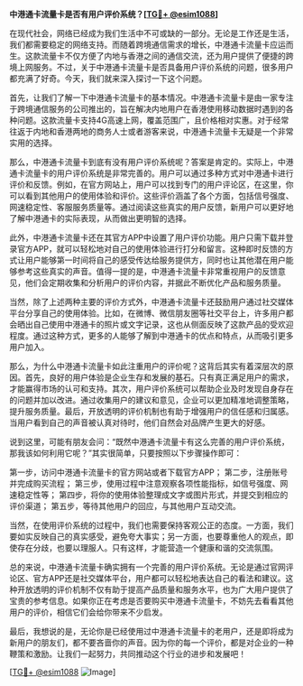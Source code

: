 **中港通卡流量卡是否有用户评价系统？[[TG💪+ @esim1088](https://t.me/s/esim1088)]**

在现代社会，网络已经成为我们生活中不可或缺的一部分。无论是工作还是生活，我们都需要稳定的网络支持。而随着跨境通信需求的增长，中港通卡流量卡应运而生。这款流量卡不仅方便了内地与香港之间的通信交流，还为用户提供了便捷的跨境上网服务。不过，关于中港通卡流量卡是否具备用户评价系统的问题，很多用户都充满了好奇。今天，我们就来深入探讨一下这个问题。

首先，让我们了解一下中港通卡流量卡的基本情况。中港通卡流量卡是由一家专注于跨境通信服务的公司推出的，旨在解决内地用户在香港使用移动数据时遇到的各种问题。这款流量卡支持4G高速上网，覆盖范围广，且价格相对实惠。对于经常往返于内地和香港两地的商务人士或者游客来说，中港通卡流量卡无疑是一个非常实用的选择。

那么，中港通卡流量卡到底有没有用户评价系统呢？答案是肯定的。实际上，中港通卡流量卡的用户评价系统是非常完善的。用户可以通过多种方式对中港通卡进行评价和反馈。例如，在官方网站上，用户可以找到专门的用户评论区，在这里，你可以看到其他用户的使用体验和评价。这些评价涵盖了各个方面，包括信号强度、网速稳定性、客服服务质量等。通过阅读这些真实的用户反馈，新用户可以更好地了解中港通卡的实际表现，从而做出更明智的选择。

此外，中港通卡流量卡还在其官方APP中设置了用户评价功能。用户只需下载并登录官方APP，就可以轻松地对自己的使用体验进行打分和留言。这种即时反馈的方式让用户能够第一时间将自己的感受传达给服务提供方，同时也让其他潜在用户能够参考这些真实的声音。值得一提的是，中港通卡流量卡非常重视用户的反馈意见，他们会定期收集和分析用户的评价内容，并据此不断优化产品和服务质量。

当然，除了上述两种主要的评价方式外，中港通卡流量卡还鼓励用户通过社交媒体平台分享自己的使用体验。比如，在微博、微信朋友圈等社交平台上，许多用户都会晒出自己使用中港通卡的照片或文字记录，这也从侧面反映了这款产品的受欢迎程度。通过这种方式，更多的人能够了解到中港通卡的优点和特点，从而吸引更多用户加入。

那么，为什么中港通卡流量卡如此注重用户的评价呢？这背后其实有着深层次的原因。首先，良好的用户体验是企业生存和发展的基石。只有真正满足用户的需求，才能赢得市场的认可和支持。其次，用户评价系统可以帮助企业及时发现自身存在的问题并加以改进。通过收集用户的建议和意见，企业可以更加精准地调整策略，提升服务质量。最后，开放透明的评价机制也有助于增强用户的信任感和归属感。当用户看到自己的声音被认真对待时，他们自然会对品牌产生更大的好感。

说到这里，可能有朋友会问：“既然中港通卡流量卡有这么完善的用户评价系统，那我该如何利用它呢？”其实很简单，只要按照以下步骤操作即可：

第一步，访问中港通卡流量卡的官方网站或者下载官方APP；
第二步，注册账号并完成购买流程；
第三步，使用过程中注意观察各项性能指标，如信号强度、网速稳定性等；
第四步，将你的使用体验整理成文字或图片形式，并提交到相应的评价渠道；
第五步，等待其他用户的回应，与其他用户互动交流。

当然，在使用评价系统的过程中，我们也需要保持客观公正的态度。一方面，我们要如实反映自己的真实感受，避免夸大事实；另一方面，也要尊重他人的观点，即使存在分歧，也要以理服人。只有这样，才能营造一个健康和谐的交流氛围。

总的来说，中港通卡流量卡确实拥有一个完善的用户评价系统。无论是通过官网评论区、官方APP还是社交媒体平台，用户都可以轻松地表达自己的看法和建议。这种开放透明的评价机制不仅有助于提高产品质量和服务水平，也为广大用户提供了宝贵的参考信息。如果你正在考虑是否要购买中港通卡流量卡，不妨先去看看其他用户的评价，相信它们会给你带来不少启发。

最后，我想说的是，无论你是已经使用过中港通卡流量卡的老用户，还是即将成为新用户的朋友们，都不要吝啬你的声音。因为你的每一个评价，都是对企业的一种鞭策和激励。让我们一起努力，共同推动这个行业的进步和发展吧！

[[TG💪+ @esim1088](https://t.me/s/esim1088) ![Image](https://i.postimg.cc/4NQfJmqS/Snipaste-2025-05-13-00-14-12.png)]